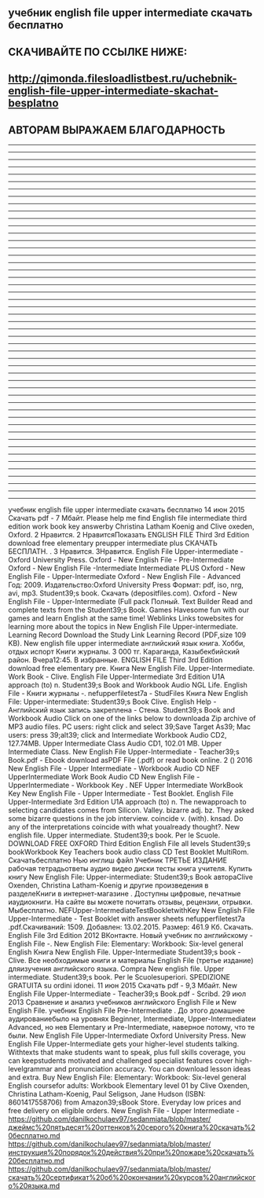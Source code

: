 учебник english file upper intermediate скачать бесплатно
--------------------------------------------------
СКАЧИВАЙТЕ ПО ССЫЛКЕ НИЖЕ:
--------------------------------------------------
http://qimonda.filesloadlistbest.ru/uchebnik-english-file-upper-intermediate-skachat-besplatno
--------------------------------------------------
АВТОРАМ ВЫРАЖАЕМ БЛАГОДАРНОСТЬ
--------------------------------------------------
--------------------------------------------------
--------------------------------------------------
--------------------------------------------------
--------------------------------------------------
--------------------------------------------------
--------------------------------------------------
--------------------------------------------------
--------------------------------------------------
--------------------------------------------------
--------------------------------------------------
--------------------------------------------------
--------------------------------------------------
--------------------------------------------------
--------------------------------------------------
--------------------------------------------------
--------------------------------------------------
--------------------------------------------------
--------------------------------------------------
--------------------------------------------------
--------------------------------------------------
--------------------------------------------------
--------------------------------------------------
--------------------------------------------------
--------------------------------------------------
--------------------------------------------------
--------------------------------------------------
--------------------------------------------------
--------------------------------------------------
--------------------------------------------------
--------------------------------------------------
--------------------------------------------------
--------------------------------------------------
--------------------------------------------------
--------------------------------------------------
--------------------------------------------------
--------------------------------------------------
--------------------------------------------------
--------------------------------------------------
--------------------------------------------------
--------------------------------------------------
--------------------------------------------------
--------------------------------------------------
--------------------------------------------------
--------------------------------------------------
--------------------------------------------------
--------------------------------------------------
--------------------------------------------------
--------------------------------------------------
--------------------------------------------------
учебник english file upper intermediate скачать бесплатно 14 июн 2015  Cкачать pdf - 7 Мбайт. Please help me find English file intermediate third edition work book key answerby Christina Latham Koenig and Clive oxeden, Oxford. 2 Нравится. 2 НравитсяПоказать  ENGLISH FILE Third 3rd Edition download free elementary preupper intermediate plus СКАЧАТЬ БЕСПЛАТН. . 3 Нравится. 3Нравится. English File Upper-intermediate - Oxford University Press. Oxford - New English File - Pre-Intermediate  Oxford - New English File -Intermediate  Intermediate PLUS  Oxford - New English File - Upper-Intermediate  Oxford - New English File - Advanced Год: 2009. Издательство:Oxford University Press Формат: pdf, iso, nrg, avi, mp3. Student39;s book. Скачать (depositfiles.com). Oxford - New English File - Upper-Intermediate (Full pack  Полный. Text Builder Read and complete texts from the Student39;s Book. Games Havesome fun with our games  and learn English at the same time! Weblinks Links towebsites for learning more about the topics in New English File Upper-intermediate. Learning Record Download the Study Link Learning Record (PDF,size 109 KB). New english file upper intermediate английский язык книга. Хобби, отдых испорт  Книги  журналы. 3 000 тг. Караганда, Казыбекбийский район. Вчера12:45. В избранные. ENGLISH FILE Third 3rd Edition download free elementary pre. Книга New English File. Upper-Intermediate. Work Book - Clive. English File Upper-Intermediate 3rd Edition U1A approach (to) n. Student39;s Book and Workbook Audio  NGL Life. English File - Книги  журналы -. nefupperfiletest7a - StudFiles
Книга New English File: Upper-intermediate: Student39;s Book Clive. English Help - Английский язык запись закреплена - Стена. Student39;s Book and Workbook Audio Click on one of the links below to downloada Zip archive of MP3 audio files. PC users: right click and select 39;Save Target As39; Mac users: press 39;alt39;  click and  Intermediate Workbook Audio CD2, 127.74MB. Upper Intermediate Class Audio CD1, 102.01 MB. Upper Intermediate Class. New English File Upper-Intermediate - Teacher39;s Book.pdf - Ebook download asPDF File (.pdf) or read book online. 2  () 2016   New English File - Upper Intermediate - Workbook Audio CD NEF UpperIntermediate Work Book Audio CD    New English File - UpperIntermediate - Workbook Key . NEF Upper Intermediate WorkBook Key   New English File - Upper Intermediate - Test Booklet. English File Upper-Intermediate 3rd Edition U1A approach (to) n. The newapproach to selecting candidates comes from Silicon. Valley. bizarre adj. bz. They asked some bizarre questions in the job interview. coincide v. (with). knsad. Do any of the interpretations coincide with what youalready thought?. New english file. Upper intermediate. Student39;s book. Per le Scuole. DOWNLOAD FREE OXFORD Third Edition English File all levels Student39;s bookWorkbook Key Teachers book audio class CD Test Booklet MultiRom. Скачатьбесплатно Нью инглиш файл Учебник ТРЕТЬЕ ИЗДАНИЕ рабочая тетрадьответы аудио видео диски тесты книга учителя. Купить книгу New English File: Upper-intermediate: Student39;s Book автораClive Oxenden, Christina Latham-Koenig и другие произведения в разделеКниги в интернет-магазине . Доступны цифровые, печатные иаудиокниги. На сайте вы можете почитать отзывы, рецензии, отрывки. Мыбесплатно. NEFUpper-IntermediateTestBookletwithKey  New English File Upper-Intermediate - Test Booklet with answer sheets  nefupperfiletest7a .pdf.Скачиваний: 1509. Добавлен: 13.02.2015. Размер: 461.9 Кб. Скачать. English File 3rd Edition 2012  ВКонтакте. Новый учебник по английскому - English File -. New English File: Elementary: Workbook: Six-level general English
Книга  New English File. Upper-Intermediate Student39;s book - Clive. Все необходимые книги и материалы English File (третье издание) дляизучения английского языка. Compra New english file. Upper intermediate. Student39;s book. Per le Scuolesuperiori. SPEDIZIONE GRATUITA su ordini idonei. 11 июн 2015  Cкачать pdf - 9,3 Мбайт. New English File Upper-Intermediate - Teacher39;s Book.pdf - Scribd. 29 июл 2013  Сравнение и анализ учебников английского English File и New English File. учебник English File Pre-Intermediate . До этого домашнее аудированиебыло на уровнях Beginner, Intermediate, Upper-Intermediateи Advanced, но нев Elementary и Pre-Intermediate, наверное потому, что те были. New English File Upper-Intermediate  Oxford University Press. New English File Upper-Intermediate gets your higher-level students talking. Withtexts that make students want to speak, plus full skills coverage, you can keepstudents motivated and challenged  specialist features cover high-levelgrammar and pronunciation accuracy. You can download lesson ideas and extra. Buy New English File: Elementary: Workbook: Six-level general English coursefor adults: Workbook Elementary level 01 by Clive Oxenden, Christina Latham-Koenig, Paul Seligson, Jane Hudson (ISBN: 8601417558706) from Amazon39;sBook Store. Everyday low prices and free delivery on eligible orders. New English File - Upper Intermediate -
https://github.com/danilkochulaev97/sedanmiata/blob/master/джеймс%20пятьдесят%20оттенков%20серого%20книга%20скачать%20бесплатно.md
https://github.com/danilkochulaev97/sedanmiata/blob/master/инструкция%20порядок%20действия%20при%20пожаре%20скачать%20бесплатно.md
https://github.com/danilkochulaev97/sedanmiata/blob/master/скачать%20сертификат%20об%20окончании%20курсов%20английского%20языка.md